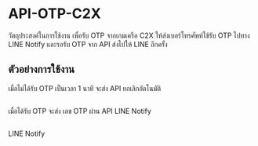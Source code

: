 ﻿# API-OTP-C2X
วัตถุประสงค์ในการใช้งาน เพื่อรับ OTP จากเกมเครือ C2X ให้ส่งเบอร์โทรศัพท์ใช้รับ OTP ไปทาง LINE Notify และรอรับ OTP จาก API ส่งไปให้ LINE อีกครั้ง

## ตัวอย่างการใช้งาน
เมื่อไม่ได้รับ OTP เป็นเวลา 1 นาที จะส่ง API ยกเลิกอัตโนมัติ
<div>
  <img src="https://res.cloudinary.com/dtxsiexns/image/upload/v1661679565/cancle2_svil1n.png" alt=""/>
</div>

เมื่อได้รับ OTP จะส่ง เลข OTP ผ่าน API LINE Notify

<div>
  <img src="https://res.cloudinary.com/dtxsiexns/image/upload/v1661679515/success_ty8zfo.png" alt=""/>
</div>

LINE Notify

<div>
  <img src="https://res.cloudinary.com/dtxsiexns/image/upload/v1661679514/line_fzuybb.png" alt=""/>
</div>
